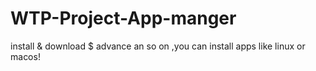 # WTP-Project-App-manger
install &amp; download $ advance an so on ,you can install apps like linux or macos!
